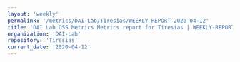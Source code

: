 ```yaml
---
layout: 'weekly'
permalink: '/metrics/DAI-Lab/Tiresias/WEEKLY-REPORT-2020-04-12'
title: 'DAI Lab OSS Metrics Metrics report for Tiresias | WEEKLY-REPORT-2020-04-12'
organization: 'DAI-Lab'
repository: 'Tiresias'
current_date: '2020-04-12'
---
```

